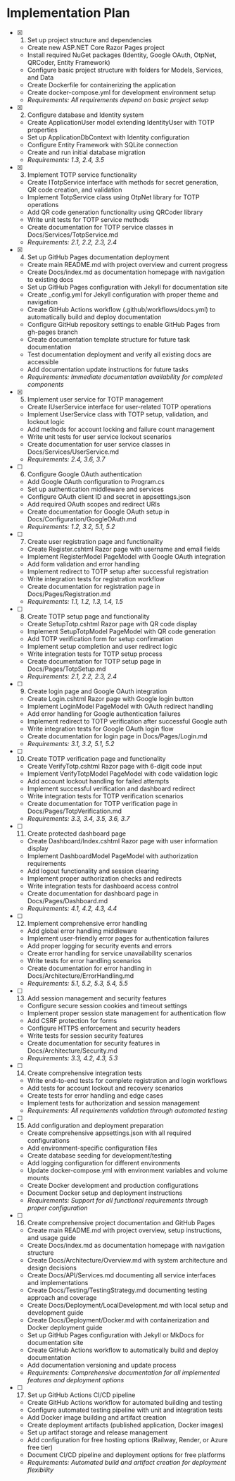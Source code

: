# Implementation Plan

- [x] 1. Set up project structure and dependencies
  - Create new ASP.NET Core Razor Pages project
  - Install required NuGet packages (Identity, Google OAuth, OtpNet, QRCoder, Entity Framework)
  - Configure basic project structure with folders for Models, Services, and Data
  - Create Dockerfile for containerizing the application
  - Create docker-compose.yml for development environment setup
  - _Requirements: All requirements depend on basic project setup_

- [x] 2. Configure database and Identity system
  - Create ApplicationUser model extending IdentityUser with TOTP properties
  - Set up ApplicationDbContext with Identity configuration
  - Configure Entity Framework with SQLite connection
  - Create and run initial database migration
  - _Requirements: 1.3, 2.4, 3.5_

- [x] 3. Implement TOTP service functionality
  - Create ITotpService interface with methods for secret generation, QR code creation, and validation
  - Implement TotpService class using OtpNet library for TOTP operations
  - Add QR code generation functionality using QRCoder library
  - Write unit tests for TOTP service methods
  - Create documentation for TOTP service classes in Docs/Services/TotpService.md
  - _Requirements: 2.1, 2.2, 2.3, 2.4_

- [x] 4. Set up GitHub Pages documentation deployment
  - Create main README.md with project overview and current progress
  - Create Docs/index.md as documentation homepage with navigation to existing docs
  - Set up GitHub Pages configuration with Jekyll for documentation site
  - Create _config.yml for Jekyll configuration with proper theme and navigation
  - Create GitHub Actions workflow (.github/workflows/docs.yml) to automatically build and deploy documentation
  - Configure GitHub repository settings to enable GitHub Pages from gh-pages branch
  - Create documentation template structure for future task documentation
  - Test documentation deployment and verify all existing docs are accessible
  - Add documentation update instructions for future tasks
  - _Requirements: Immediate documentation availability for completed components_

- [x] 5. Implement user service for TOTP management
  - Create IUserService interface for user-related TOTP operations
  - Implement UserService class with TOTP setup, validation, and lockout logic
  - Add methods for account locking and failure count management
  - Write unit tests for user service lockout scenarios
  - Create documentation for user service classes in Docs/Services/UserService.md
  - _Requirements: 2.4, 3.6, 3.7_

- [ ] 6. Configure Google OAuth authentication
  - Add Google OAuth configuration to Program.cs
  - Set up authentication middleware and services
  - Configure OAuth client ID and secret in appsettings.json
  - Add required OAuth scopes and redirect URIs
  - Create documentation for Google OAuth setup in Docs/Configuration/GoogleOAuth.md
  - _Requirements: 1.2, 3.2, 5.1, 5.2_

- [ ] 7. Create user registration page and functionality
  - Create Register.cshtml Razor page with username and email fields
  - Implement RegisterModel PageModel with Google OAuth integration
  - Add form validation and error handling
  - Implement redirect to TOTP setup after successful registration
  - Write integration tests for registration workflow
  - Create documentation for registration page in Docs/Pages/Registration.md
  - _Requirements: 1.1, 1.2, 1.3, 1.4, 1.5_

- [ ] 8. Create TOTP setup page and functionality
  - Create SetupTotp.cshtml Razor page with QR code display
  - Implement SetupTotpModel PageModel with QR code generation
  - Add TOTP verification form for setup confirmation
  - Implement setup completion and user redirect logic
  - Write integration tests for TOTP setup process
  - Create documentation for TOTP setup page in Docs/Pages/TotpSetup.md
  - _Requirements: 2.1, 2.2, 2.3, 2.4_

- [ ] 9. Create login page and Google OAuth integration
  - Create Login.cshtml Razor page with Google login button
  - Implement LoginModel PageModel with OAuth redirect handling
  - Add error handling for Google authentication failures
  - Implement redirect to TOTP verification after successful Google auth
  - Write integration tests for Google OAuth login flow
  - Create documentation for login page in Docs/Pages/Login.md
  - _Requirements: 3.1, 3.2, 5.1, 5.2_

- [ ] 10. Create TOTP verification page and functionality
  - Create VerifyTotp.cshtml Razor page with 6-digit code input
  - Implement VerifyTotpModel PageModel with code validation logic
  - Add account lockout handling for failed attempts
  - Implement successful verification and dashboard redirect
  - Write integration tests for TOTP verification scenarios
  - Create documentation for TOTP verification page in Docs/Pages/TotpVerification.md
  - _Requirements: 3.3, 3.4, 3.5, 3.6, 3.7_

- [ ] 11. Create protected dashboard page
  - Create Dashboard/Index.cshtml Razor page with user information display
  - Implement DashboardModel PageModel with authorization requirements
  - Add logout functionality and session clearing
  - Implement proper authorization checks and redirects
  - Write integration tests for dashboard access control
  - Create documentation for dashboard page in Docs/Pages/Dashboard.md
  - _Requirements: 4.1, 4.2, 4.3, 4.4_

- [ ] 12. Implement comprehensive error handling
  - Add global error handling middleware
  - Implement user-friendly error pages for authentication failures
  - Add proper logging for security events and errors
  - Create error handling for service unavailability scenarios
  - Write tests for error handling scenarios
  - Create documentation for error handling in Docs/Architecture/ErrorHandling.md
  - _Requirements: 5.1, 5.2, 5.3, 5.4, 5.5_

- [ ] 13. Add session management and security features
  - Configure secure session cookies and timeout settings
  - Implement proper session state management for authentication flow
  - Add CSRF protection for forms
  - Configure HTTPS enforcement and security headers
  - Write tests for session security features
  - Create documentation for security features in Docs/Architecture/Security.md
  - _Requirements: 3.3, 4.2, 4.3, 5.3_

- [ ] 14. Create comprehensive integration tests
  - Write end-to-end tests for complete registration and login workflows
  - Add tests for account lockout and recovery scenarios
  - Create tests for error handling and edge cases
  - Implement tests for authorization and session management
  - _Requirements: All requirements validation through automated testing_

- [ ] 15. Add configuration and deployment preparation
  - Create comprehensive appsettings.json with all required configurations
  - Add environment-specific configuration files
  - Create database seeding for development/testing
  - Add logging configuration for different environments
  - Update docker-compose.yml with environment variables and volume mounts
  - Create Docker development and production configurations
  - Document Docker setup and deployment instructions
  - _Requirements: Support for all functional requirements through proper configuration_

- [ ] 16. Create comprehensive project documentation and GitHub Pages
  - Create main README.md with project overview, setup instructions, and usage guide
  - Create Docs/index.md as documentation homepage with navigation structure
  - Create Docs/Architecture/Overview.md with system architecture and design decisions
  - Create Docs/API/Services.md documenting all service interfaces and implementations
  - Create Docs/Testing/TestingStrategy.md documenting testing approach and coverage
  - Create Docs/Deployment/LocalDevelopment.md with local setup and development guide
  - Create Docs/Deployment/Docker.md with containerization and Docker deployment guide
  - Set up GitHub Pages configuration with Jekyll or MkDocs for documentation site
  - Create GitHub Actions workflow to automatically build and deploy documentation
  - Add documentation versioning and update process
  - _Requirements: Comprehensive documentation for all implemented features and deployment options_

- [ ] 17. Set up GitHub Actions CI/CD pipeline
  - Create GitHub Actions workflow for automated building and testing
  - Configure automated testing pipeline with unit and integration tests
  - Add Docker image building and artifact creation
  - Create deployment artifacts (published application, Docker images)
  - Set up artifact storage and release management
  - Add configuration for free hosting options (Railway, Render, or Azure free tier)
  - Document CI/CD pipeline and deployment options for free platforms
  - _Requirements: Automated build and artifact creation for deployment flexibility_